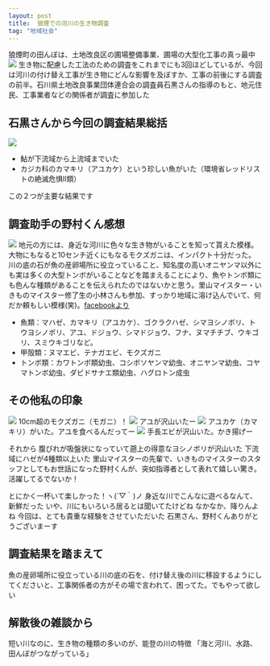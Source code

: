 ```yaml
---
layout: post
title:  狼煙での河川の生き物調査
tag: "地域社会"
---
```

 
狼煙町の田んぼは、土地改良区の圃場整備事業、圃場の大型化工事の真っ最中
<img src="https://kobapan.com/f/9737380929_1027a06397.jpg">
生き物に配慮した工法のための調査をこれまでにも3回ほどしているが、今回は河川の付け替え工事が生き物にどんな影響を及ぼすか、工事の前後にする調査の前半。石川県土地改良事業団体連合会の調査員石黒さんの指導のもと、地元住民、工事業者などの関係者が調査に参加した



## 石黒さんから今回の調査結果総括
<img src="https://kobapan.com/f/9739517192_cc699818b9.jpg">

- 鮎が下流域から上流域までいた
- カジカ科のカマキリ（アユカケ）という珍しい魚がいた（環境省レッドリストの絶滅危惧II類）

この２つが主要な結果です


## 調査助手の野村くん感想
<img src="https://kobapan.com/f/9737378561_9c0bfc3307.jpg">
地元の方には、身近な河川に色々な生き物がいることを知って貰えた模様。大物にもなると10センチ近くにもなるモクズガニは、インパクト十分だった。川の底の石が魚の産卵場所に役立っていること、知名度の高いオニヤンマ以外にも実は多くの大型トンボがいることなどを踏まえることにより、魚やトンボ類にも色んな種類があることを伝えられたのではないかと思う。里山マイスター・いきものマイスター修了生の小林さんも参加、すっかり地域に溶け込んでいて、何だか頼もしい模様(笑)。<a href="https://www.facebook.com/shinya.nomura.982/posts/419661994806630" target="_blank">facebookより</a>

- 魚類：マハゼ、カマキリ（アユカケ）、ゴクラクハゼ、シマヨシノボリ、トウヨシノボリ、アユ、ドジョウ、シマドジョウ、フナ、ヌマチチブ、ウキゴリ、スミウキゴリなど。
- 甲殻類：ヌマエビ、テナガエビ、モクズガニ
- トンボ類：カワトンボ類幼虫、コシボソヤンマ幼虫、オニヤンマ幼虫、コヤマトンボ幼虫、ダビドサナエ類幼虫、ハグロトン成虫


## その他私の印象
<img src="https://kobapan.com/f/9739516892_8db26d2b90.jpg">
10cm超のモクズガニ（モガニ）！

<img src="https://kobapan.com/f/9737376203_4f3bbfd68c.jpg">
アユが沢山いたー

<img src="https://kobapan.com/f/9737373947_69debf8127.jpg">
アユカケ（カマキリ）がいた。アユを食べるんだってー

<img src="https://kobapan.com/f/9739519230_869da61c32.jpg">
手長エビが沢山いた。かき揚げー

それから
腹びれが吸盤状になっていて遡上の得意なヨシノボリが沢山いた
下流域にハゼが4種類以上いた
里山マイスターの先輩で、いきものマイスターのスタッフとしてもお世話になった野村くんが、突如指導者として表れて嬉しい驚き。活躍してるでないか！


とにかく一杯いて楽しかった！ヽ(´▽｀)ノ
身近な川でこんなに遊べるなんて、新鮮だった
いや、川にもいろいろ居るとは聞いてたけどね
なかなか、降りんよね
今回は、とても貴重な経験をさせていただいた
石黒さん、野村くんありがとうございまーす


## 調査結果を踏まえて
魚の産卵場所に役立っている川の底の石を、付け替え後の川に移設するようにしてくださいと、工事関係者の方がその場で言われて、困ってた。でもやって欲しい


## 解散後の雑談から
短い川なのに、生き物の種類の多いのが、能登の川の特徴
「海と河川、水路、田んぼがつながっている」

　
　 